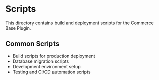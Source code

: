 # Scripts

This directory contains build and deployment scripts for the Commerce Base Plugin.

## Common Scripts

- Build scripts for production deployment
- Database migration scripts
- Development environment setup
- Testing and CI/CD automation scripts
